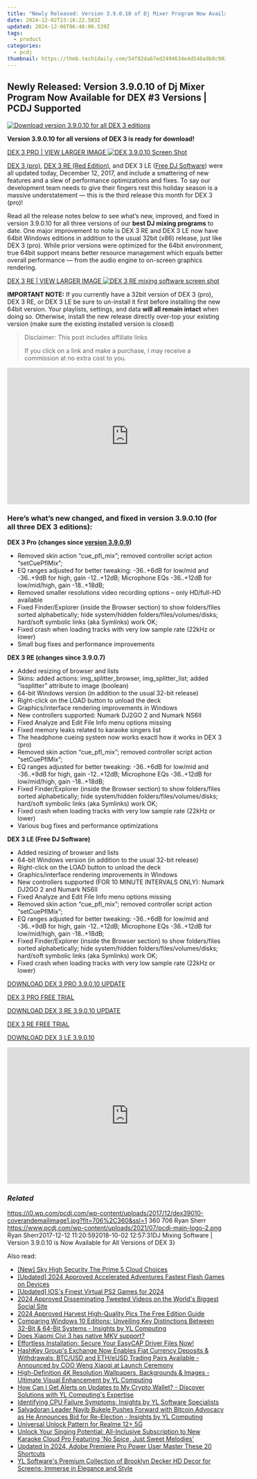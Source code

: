 ```yaml
---
title: "Newly Released: Version 3.9.0.10 of Dj Mixer Program Now Available for DEX #3 Versions | PCDJ Supported"
date: 2024-12-02T23:16:22.583Z
updated: 2024-12-06T06:48:06.539Z
tags:
  - product
categories:
  - pcdj
thumbnail: https://thmb.techidaily.com/54f82da67ed2494634e4d548a9b8c903250bdadd52e7584fcc6f20e9fac55f68.jpg
---
```


## Newly Released: Version 3.9.0.10 of Dj Mixer Program Now Available for DEX #3 Versions | PCDJ Supported

[![Download version 3.9.0.10 for all DEX 3 editions](https://i0.wp.com/pcdj.com/wp-content/uploads/2017/12/dex39010-coverandemailimage1.jpg?resize=706%2C321&ssl=1)](https://i0.wp.com/pcdj.com/wp-content/uploads/2017/12/dex39010-coverandemailimage1.jpg?fit=706%2C360&ssl=1 "Download version 3.9.0.10 for all DEX 3 editions")

**Version 3.9.0.10 for all versions of DEX 3 is ready for download!**

[DEX 3 PRO | VIEW LARGER IMAGE ![DEX 3.9.0.10 Screen Shot](https://i2.wp.com/pcdj.com/wp-content/uploads/2017/12/dex3909-screenshot-new-4deck.jpg?fit=300%2C169&ssl=1 "DEX 3.9.0.10 Screen Shot")](https://i2.wp.com/pcdj.com/wp-content/uploads/2017/12/dex3909-screenshot-new-4deck.jpg?fit=1030%2C579&ssl=1)

[DEX 3 (pro)](https://tools.techidaily.com/pcdj/products/), [DEX 3 RE (Red Edition)](https://tools.techidaily.com/pcdj/products/), and DEX 3 LE ([Free DJ Software](https://tools.techidaily.com/pcdj/products/)) were all updated today, December 12, 2017, and include a smattering of new features and a slew of performance optimizations and fixes. To say our development team needs to give their fingers rest this holiday season is a massive understatement — this is the third release this month for DEX 3 (pro)!

Read all the release notes below to see what’s new, improved, and fixed in version 3.9.0.10 for all three versions of our **best DJ mixing programs** to date. One major improvement to note is DEX 3 RE and DEX 3 LE now have 64bit Windows editions in addition to the usual 32bit (x86) release, just like DEX 3 (pro). While prior versions were optimized for the 64bit environment, true 64bit support means better resource management which equals better overall performance — from the audio engine to on-screen graphics rendering.

[DEX 3 RE | VIEW LARGER IMAGE ![DEX 3 RE mixing software screen shot](https://i1.wp.com/pcdj.com/wp-content/uploads/2017/11/dex3re-newscreenshot.jpg?fit=300%2C169&ssl=1 "DEX 3 RE mixing software screen shot")](https://i1.wp.com/pcdj.com/wp-content/uploads/2017/11/dex3re-newscreenshot.jpg?fit=1030%2C579&ssl=1)

**IMPORTANT NOTE:** If you currently have a 32bit version of DEX 3 (pro), DEX 3 RE, or DEX 3 LE be sure to un-install it first before installing the new 64bit version. Your playlists, settings, and data **will all remain intact** when doing so. Otherwise, install the new release directly over-top your existing version (make sure the existing installed version is closed)

>  Disclaimer: This post includes affiliate links
>
>  If you click on a link and make a purchase, I may receive a commission at no extra cost to you.
>

<!-- affiliate ads begin -->
<iframe width="560" height="315" src="https://www.youtube.com/embed/ME5-sAQJVE4?si=ZfcvJSnhQevWtjI0" title="YouTube video player" frameborder="0" allow="accelerometer; autoplay; clipboard-write; encrypted-media; gyroscope; picture-in-picture; web-share" referrerpolicy="strict-origin-when-cross-origin" allowfullscreen></iframe>
<!-- affiliate ads end -->

### Here’s what’s new changed, and fixed in version 3.9.0.10 (for all three DEX 3 editions):

**DEX 3 Pro (changes since [version 3.9.0.9](https://tools.techidaily.com/pcdj/products/))**

* Removed skin action “cue\_pfl\_mix”; removed controller script action “setCuePflMix”;
* EQ ranges adjusted for better tweaking: -36..+6dB for low/mid and -36..+9dB for high, gain -12..+12dB; Microphone EQs -36..+12dB for low/mid/high, gain -18..+18dB;
* Removed smaller resolutions video recording options – only HD/full-HD available
* Fixed Finder/Explorer (inside the Browser section) to show folders/files sorted alphabetically; hide system/hidden folders/files/volumes/disks; hard/soft symbolic links (aka Symlinks) work OK;
* Fixed crash when loading tracks with very low sample rate (22kHz or lower)
* Small bug fixes and performance improvements

**DEX 3 RE (changes since 3.9.0.7)**

* Added resizing of browser and lists
* Skins: added actions: img\_splitter\_browser, img\_splitter\_list; added “issplitter” attribute to image (boolean)
* 64-bit Windows version (in addition to the usual 32-bit release)
* Right-click on the LOAD button to unload the deck
* Graphics/interface rendering improvements in Windows
* New controllers supported: Numark DJ2GO 2 and Numark NS6II
* Fixed Analyze and Edit File Info menu options missing
* Fixed memory leaks related to karaoke singers list
* The headphone cueing system now works exactl how it works in DEX 3 (pro)
* Removed skin action “cue\_pfl\_mix”; removed controller script action “setCuePflMix”;
* EQ ranges adjusted for better tweaking: -36..+6dB for low/mid and -36..+9dB for high, gain -12..+12dB; Microphone EQs -36..+12dB for low/mid/high, gain -18..+18dB;
* Fixed Finder/Explorer (inside the Browser section) to show folders/files sorted alphabetically; hide system/hidden folders/files/volumes/disks; hard/soft symbolic links (aka Symlinks) work OK;
* Fixed crash when loading tracks with very low sample rate (22kHz or lower)
* Various bug fixes and performance optimizations

**DEX 3 LE (Free DJ Software)**

* Added resizing of browser and lists
* 64-bit Windows version (in addition to the usual 32-bit release)
* Right-click on the LOAD button to unload the deck
* Graphics/interface rendering improvements in Windows
* New controllers supported (FOR 10 MINUTE INTERVALS ONLY): Numark DJ2GO 2 and Numark NS6II
* Fixed Analyze and Edit File Info menu options missing
* Removed skin action “cue\_pfl\_mix”; removed controller script action “setCuePflMix”;
* EQ ranges adjusted for better tweaking: -36..+6dB for low/mid and -36..+9dB for high, gain -12..+12dB; Microphone EQs -36..+12dB for low/mid/high, gain -18..+18dB;
* Fixed Finder/Explorer (inside the Browser section) to show folders/files sorted alphabetically; hide system/hidden folders/files/volumes/disks; hard/soft symbolic links (aka Symlinks) work OK;
* Fixed crash when loading tracks with very low sample rate (22kHz or lower)

[DOWNLOAD DEX 3 PRO 3.9.0.10 UPDATE](https://tools.techidaily.com/pcdj/products/)

  
[DEX 3 PRO FREE TRIAL](https://tools.techidaily.com/pcdj/products/)

[DOWNLOAD DEX 3 RE 3.9.0.10 UPDATE](https://tools.techidaily.com/pcdj/products/)

  
[DEX 3 RE FREE TRIAL](https://tools.techidaily.com/pcdj/products/)

[DOWNLOAD DEX 3 LE 3.9.0.10](https://tools.techidaily.com/pcdj/products/)

<!-- affiliate ads begin -->
<iframe width="560" height="315" src="https://www.youtube.com/embed/1dR4tF3VgyU?si=AJipgqZsNNxsRsBW" title="YouTube video player" frameborder="0" allow="accelerometer; autoplay; clipboard-write; encrypted-media; gyroscope; picture-in-picture; web-share" referrerpolicy="strict-origin-when-cross-origin" allowfullscreen></iframe>
<!-- affiliate ads end -->

### _Related_

https://i0.wp.com/pcdj.com/wp-content/uploads/2017/12/dex39010-coverandemailimage1.jpg?fit=706%2C360&ssl=1 360 706 Ryan Sherr https://www.pcdj.com/wp-content/uploads/2021/07/pcdj-main-logo-2.png Ryan Sherr2017-12-12 11:20:592018-10-02 12:57:31DJ Mixing Software | Version 3.9.0.10 is Now Available for All Versions of DEX 3}

<ins class="adsbygoogle"
     style="display:block"
     data-ad-format="autorelaxed"
     data-ad-client="ca-pub-7571918770474297"
     data-ad-slot="1223367746"></ins>

<ins class="adsbygoogle"
     style="display:block"
     data-ad-client="ca-pub-7571918770474297"
     data-ad-slot="8358498916"
     data-ad-format="auto"
     data-full-width-responsive="true"></ins>

<span class="atpl-alsoreadstyle">Also read:</span>
<div><ul>
<li><a href="https://extra-skills.techidaily.com/new-sky-high-security-the-prime-5-cloud-choices/"><u>[New] Sky High Security The Prime 5 Cloud Choices</u></a></li>
<li><a href="https://fox-glue.techidaily.com/updated-2024-approved-accelerated-adventures-fastest-flash-games-on-devices/"><u>[Updated] 2024 Approved Accelerated Adventures Fastest Flash Games on Devices</u></a></li>
<li><a href="https://remote-screen-capture.techidaily.com/updated-ioss-finest-virtual-ps2-games-for-2024/"><u>[Updated] IOS's Finest Virtual PS2 Games for 2024</u></a></li>
<li><a href="https://twitter-videos.techidaily.com/2024-approved-disseminating-tweeted-videos-on-the-worlds-biggest-social-site/"><u>2024 Approved Disseminating Tweeted Videos on the World's Biggest Social Site</u></a></li>
<li><a href="https://some-techniques.techidaily.com/2024-approved-harvest-high-quality-pics-the-free-edition-guide/"><u>2024 Approved Harvest High-Quality Pics The Free Edition Guide</u></a></li>
<li><a href="https://discover-able.techidaily.com/comparing-windows-10-editions-unveiling-key-distinctions-between-32-bit-and-64-bit-systems-insights-by-yl-computing/"><u>Comparing Windows 10 Editions: Unveiling Key Distinctions Between 32-Bit & 64-Bit Systems - Insights by YL Computing</u></a></li>
<li><a href="https://phone-solutions.techidaily.com/does-xiaomi-civi-3-has-native-mkv-support-by-aiseesoft-video-converter-play-mkv-on-android/"><u>Does Xiaomi Civi 3 has native MKV support?</u></a></li>
<li><a href="https://hardware-help.techidaily.com/effortless-installation-secure-your-easycap-driver-files-now/"><u>Effortless Installation: Secure Your EasyCAP Driver Files Now!</u></a></li>
<li><a href="https://discover-able.techidaily.com/hashkey-groups-exchange-now-enables-fiat-currency-deposits-and-withdrawals-btcusd-and-etheusd-trading-pairs-available-announced-by-coo-weng-xiaoqi-at-launch16/"><u>HashKey Group's Exchange Now Enables Fiat Currency Deposits & Withdrawals: BTC/USD and ETH/eUSD Trading Pairs Available - Announced by COO Weng Xiaoqi at Launch Ceremony</u></a></li>
<li><a href="https://discover-able.techidaily.com/high-definition-4k-resolution-wallpapers-backgrounds-and-images-ultimate-visual-enhancement-by-yl-computing/"><u>High-Definition 4K Resolution Wallpapers, Backgrounds & Images - Ultimate Visual Enhancement by YL Computing</u></a></li>
<li><a href="https://discover-able.techidaily.com/how-can-i-get-alerts-on-updates-to-my-crypto-wallet-discover-solutions-with-yl-computings-expertise/"><u>How Can I Get Alerts on Updates to My Crypto Wallet? - Discover Solutions with YL Computing's Expertise</u></a></li>
<li><a href="https://discover-able.techidaily.com/identifying-cpu-failure-symptoms-insights-by-yl-software-specialists/"><u>Identifying CPU Failure Symptoms: Insights by YL Software Specialists</u></a></li>
<li><a href="https://discover-able.techidaily.com/salvadoran-leader-nayib-bukele-pushes-forward-with-bitcoin-advocacy-as-he-announces-bid-for-re-election-insights-by-yl-computing/"><u>Salvadoran Leader Nayib Bukele Pushes Forward with Bitcoin Advocacy as He Announces Bid for Re-Election - Insights by YL Computing</u></a></li>
<li><a href="https://easy-unlock-android.techidaily.com/universal-unlock-pattern-for-realme-12plus-5g-by-drfone-android/"><u>Universal Unlock Pattern for Realme 12+ 5G</u></a></li>
<li><a href="https://discover-able.techidaily.com/unlock-your-singing-potential-all-inclusive-subscription-to-new-karaoke-cloud-pro-featuring-no-spice-just-sweet-melodies/"><u>Unlock Your Singing Potential: All-Inclusive Subscription to New Karaoke Cloud Pro Featuring 'No Spice, Just Sweet Melodies'</u></a></li>
<li><a href="https://smart-video-editing.techidaily.com/updated-in-2024-adobe-premiere-pro-power-user-master-these-20-shortcuts/"><u>Updated In 2024, Adobe Premiere Pro Power User Master These 20 Shortcuts</u></a></li>
<li><a href="https://discover-able.techidaily.com/yl-softwares-premium-collection-of-brooklyn-decker-hd-decor-for-screens-immerse-in-elegance-and-style/"><u>YL Software's Premium Collection of Brooklyn Decker HD Decor for Screens: Immerse in Elegance and Style</u></a></li>
</ul></div>

